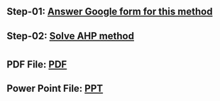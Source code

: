 
## Step-01: [Answer Google form for this method](https://docs.google.com/forms/d/e/1FAIpQLSfRyoBVLVxsuFMCen1sguVP8LfTY-AyOww6p9ytRx3LcyENkg/viewform?usp=pp_url)
## Step-02: [Solve AHP method](https://github.com/MKarimi21/University-of-Bojnurd/tree/master/MCDM/M-Karimi/Book-Question)
#
## PDF File: [PDF](111)
## Power Point File: [PPT](https://1drv.ms/p/s!AguT2uoy_QiRiCv22y2L3RkoRg3A)

